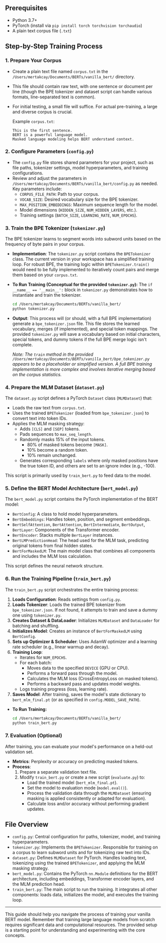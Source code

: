 
## Prerequisites

*   Python 3.7+
*   PyTorch (install via `pip install torch torchvision torchaudio`)
*   A plain text corpus file (`.txt`)

## Step-by-Step Training Process

### 1. Prepare Your Corpus

*   Create a plain text file named `corpus.txt` in the `/Users/mertakcay/Documents/BERTs/vanilla_bert/` directory.
*   This file should contain raw text, with one sentence or document per line (though the BPE tokenizer and dataset script can handle various formats, line-separated text is common).
*   For initial testing, a small file will suffice. For actual pre-training, a large and diverse corpus is crucial.

    Example `corpus.txt`:
    ```
    This is the first sentence.
    BERT is a powerful language model.
    Masked language modeling helps BERT understand context.
    ```

### 2. Configure Parameters (`config.py`)

*   The `config.py` file stores shared parameters for your project, such as file paths, tokenizer settings, model hyperparameters, and training configurations.
*   Review and adjust the parameters in `/Users/mertakcay/Documents/BERTs/vanilla_bert/config.py` as needed. Key parameters include:
    *   `CORPUS_FILE_PATH`: Path to your corpus.
    *   `VOCAB_SIZE`: Desired vocabulary size for the BPE tokenizer.
    *   `MAX_POSITION_EMBEDDINGS`: Maximum sequence length for the model.
    *   Model dimensions (`HIDDEN_SIZE`, `NUM_HIDDEN_LAYERS`, etc.).
    *   Training settings (`BATCH_SIZE`, `LEARNING_RATE`, `NUM_EPOCHS`).

### 3. Train the BPE Tokenizer (`tokenizer.py`)

The BPE tokenizer learns to segment words into subword units based on the frequency of byte pairs in your corpus.

*   **Implementation**: The `tokenizer.py` script contains the `BPETokenizer` class. The current version in your workspace has a simplified training loop. For robust BPE, the training logic within `BPETokenizer.train()` would need to be fully implemented to iteratively count pairs and merge them based on your `corpus.txt`.
*   **To Run Training (Conceptual for the provided `tokenizer.py`):**
    The `if __name__ == '__main__':` block in `tokenizer.py` demonstrates how to instantiate and train the tokenizer.
    ```bash
    cd /Users/mertakcay/Documents/BERTs/vanilla_bert/
    python tokenizer.py
    ```
*   **Output**: This process will (or should, with a full BPE implementation) generate a `bpe_tokenizer.json` file. This file stores the learned vocabulary, merges (if implemented), and special token mappings. The provided `tokenizer.py` will save a vocabulary based on initial characters, special tokens, and dummy tokens if the full BPE merge logic isn't complete.

    *Note: The `train` method in the provided `/Users/mertakcay/Documents/BERTs/vanilla_bert/bpe_tokenizer.py` appears to be a placeholder or simplified version. A full BPE training implementation is more complex and involves iterative merging based on the corpus statistics.*

### 4. Prepare the MLM Dataset (`dataset.py`)

The `dataset.py` script defines a PyTorch `Dataset` class (`MLMDataset`) that:
*   Loads the raw text from `corpus.txt`.
*   Uses the trained `BPETokenizer` (loaded from `bpe_tokenizer.json`) to convert text into token IDs.
*   Applies the MLM masking strategy:
    *   Adds `[CLS]` and `[SEP]` tokens.
    *   Pads sequences to `max_seq_length`.
    *   Randomly masks 15% of the input tokens.
        *   80% of masked tokens become `[MASK]`.
        *   10% become a random token.
        *   10% remain unchanged.
    *   Generates corresponding `labels` where only masked positions have the true token ID, and others are set to an ignore index (e.g., -100).

This script is primarily used by `train_bert.py` to feed data to the model.

### 5. Define the BERT Model Architecture (`bert_model.py`)

The `bert_model.py` script contains the PyTorch implementation of the BERT model:
*   `BertConfig`: A class to hold model hyperparameters.
*   `BertEmbeddings`: Handles token, position, and segment embeddings.
*   `BertSelfAttention`, `BertAttention`, `BertIntermediate`, `BertOutput`, `BertLayer`: Components of the Transformer encoder.
*   `BertEncoder`: Stacks multiple `BertLayer` instances.
*   `BertLMPredictionHead`: The head used for the MLM task, predicting original tokens from final hidden states.
*   `BertForMaskedLM`: The main model class that combines all components and includes the MLM loss calculation.

This script defines the neural network structure.

### 6. Run the Training Pipeline (`train_bert.py`)

The `train_bert.py` script orchestrates the entire training process:
1.  **Loads Configuration**: Reads settings from `config.py`.
2.  **Loads Tokenizer**: Loads the trained BPE tokenizer from `bpe_tokenizer.json`. If not found, it attempts to train and save a dummy one using `tokenizer.py`.
3.  **Creates Dataset & DataLoader**: Initializes `MLMDataset` and `DataLoader` for batching and shuffling.
4.  **Initializes Model**: Creates an instance of `BertForMaskedLM` using `BertConfig`.
5.  **Sets up Optimizer & Scheduler**: Uses AdamW optimizer and a learning rate scheduler (e.g., linear warmup and decay).
6.  **Training Loop**:
    *   Iterates for `NUM_EPOCHS`.
    *   For each batch:
        *   Moves data to the specified `DEVICE` (GPU or CPU).
        *   Performs a forward pass through the model.
        *   Calculates the MLM loss (CrossEntropyLoss on masked tokens).
        *   Performs a backward pass and updates model weights.
    *   Logs training progress (loss, learning rate).
7.  **Saves Model**: After training, saves the model's state dictionary to `bert_mlm_final.pt` (or as specified in `config.MODEL_SAVE_PATH`).

*   **To Run Training:**
    ```bash
    cd /Users/mertakcay/Documents/BERTs/vanilla_bert/
    python train_bert.py
    ```

### 7. Evaluation (Optional)

After training, you can evaluate your model's performance on a held-out validation set.
*   **Metrics**: Perplexity or accuracy on predicting masked tokens.
*   **Process**:
    1.  Prepare a separate validation text file.
    2.  Modify `train_bert.py` or create a new script (`evaluate.py`) to:
        *   Load the trained model (`bert_mlm_final.pt`).
        *   Set the model to evaluation mode (`model.eval()`).
        *   Process the validation data through the `MLMDataset` (ensuring masking is applied consistently or adapted for evaluation).
        *   Calculate loss and/or accuracy without performing gradient updates.

## File Overview

*   `config.py`: Central configuration for paths, tokenizer, model, and training hyperparameters.
*   `tokenizer.py`: Implements the `BPETokenizer`. Responsible for training on a corpus to learn subword units and for tokenizing raw text into IDs.
*   `dataset.py`: Defines `MLMDataset` for PyTorch. Handles loading text, tokenizing using the trained `BPETokenizer`, and applying the MLM masking strategy.
*   `bert_model.py`: Contains the PyTorch `nn.Module` definitions for the BERT architecture, including embeddings, Transformer encoder layers, and the MLM prediction head.
*   `train_bert.py`: The main script to run the training. It integrates all other components: loads data, initializes the model, and executes the training loop.

---

This guide should help you navigate the process of training your vanilla BERT model. Remember that training large language models from scratch requires significant data and computational resources. The provided setup is a starting point for understanding and experimenting with the core concepts.